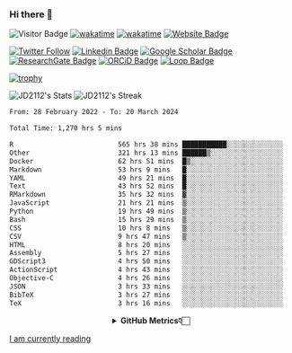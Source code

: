### Hi there 👋
![Visitor Badge](https://visitor-badge.laobi.icu/badge?page_id=JD2112.JD2112)
[![wakatime](https://github.com/JD2112/JD2112/actions/workflows/waka-readme.yml/badge.svg)](https://github.com/JD2112/JD2112/actions/workflows/waka-readme.yml)
[![wakatime](https://wakatime.com/badge/user/fe95275f-909a-4147-a45d-624981173898.svg)](https://wakatime.com/@fe95275f-909a-4147-a45d-624981173898)
[![Website Badge](https://img.shields.io/badge/website-informational?style=flat-square)](http://jyotirmoydas.netlify.app)

[![Twitter Follow](https://img.shields.io/twitter/follow/jyotirmoy21?style=social)](https://twitter.com/jyotirmoy21)
[![Linkedin Badge](https://img.shields.io/badge/-jyotirmoy-blue?style=plastic&logo=Linkedin&logoColor=white&link=https://www.linkedin.com/in/dasjyotirmoy/)](https://www.linkedin.com/in/dasjyotirmoy/)
[![Google Scholar Badge](https://img.shields.io/badge/-jyotirmoy-blue?style=plastic&logo=GoogleScholar&logoColor=white&link=https://scholar.google.se/citations?user=IMBYOv8AAAAJ&hl=en)](https://scholar.google.se/citations?user=IMBYOv8AAAAJ&hl=en)
[![ResearchGate Badge](https://img.shields.io/badge/-jyotirmoy-cyan?style=plastic&logo=ResearchGate&logoColor=white&link=https://www.researchgate.net/profile/Jyotirmoy-Das-3)](https://www.researchgate.net/profile/Jyotirmoy-Das-3)
[![ORCiD Badge](https://img.shields.io/badge/-jyotirmoy-green?style=plastic&logo=orcid&logoColor=white&link=https://orcid.org/0000-0002-5649-4658)](https://orcid.org/0000-0002-5649-4658)
[![Loop Badge](https://img.shields.io/badge/-jyotirmoy-orange?style=plastic&logo=Loop&logoColor=white&link=https://loop.frontiersin.org/people/1519976/overview)](https://loop.frontiersin.org/people/1519976/overview)

[![trophy](https://github-profile-trophy.vercel.app/?username=JD2112)](https://github.com/ryo-ma/github-profile-trophy)

<!--
**JD2112/JD2112** is a ✨ _special_ ✨ repository because its `README.md` (this file) appears on your GitHub profile.

Here are some ideas to get you started:

- 🔭 I’m currently working on ...
- 🌱 I’m currently learning ...
- 👯 I’m looking to collaborate on ...
- 🤔 I’m looking for help with ...
- 💬 Ask me about ...
- 📫 How to reach me: ...
- 😄 Pronouns: ...
- ⚡ Fun fact: ...
![JD2112's Top Languages](https://github-readme-stats.vercel.app/api/top-langs/?username=JD2112&theme=vue-dark&show_icons=true&hide_border=true&layout=compact)
-->
![JD2112's Stats](https://github-readme-stats.vercel.app/api?username=JD2112&theme=vue-dark&show_icons=true&hide_border=true&count_private=true)
![JD2112's Streak](https://github-readme-streak-stats.herokuapp.com/?user=JD2112&theme=vue-dark&hide_border=true)





<!--START_SECTION:waka-->

```txt
From: 28 February 2022 - To: 20 March 2024

Total Time: 1,270 hrs 5 mins

R                          565 hrs 38 mins ███████████░░░░░░░░░░░░░░   44.54 %
Other                      321 hrs 13 mins ██████▒░░░░░░░░░░░░░░░░░░   25.29 %
Docker                     62 hrs 51 mins  █▒░░░░░░░░░░░░░░░░░░░░░░░   04.95 %
Markdown                   53 hrs 9 mins   █░░░░░░░░░░░░░░░░░░░░░░░░   04.19 %
YAML                       49 hrs 21 mins  █░░░░░░░░░░░░░░░░░░░░░░░░   03.89 %
Text                       43 hrs 52 mins  █░░░░░░░░░░░░░░░░░░░░░░░░   03.45 %
RMarkdown                  35 hrs 32 mins  ▓░░░░░░░░░░░░░░░░░░░░░░░░   02.80 %
JavaScript                 21 hrs 21 mins  ▒░░░░░░░░░░░░░░░░░░░░░░░░   01.68 %
Python                     19 hrs 49 mins  ▒░░░░░░░░░░░░░░░░░░░░░░░░   01.56 %
Bash                       15 hrs 29 mins  ▒░░░░░░░░░░░░░░░░░░░░░░░░   01.22 %
CSS                        10 hrs 8 mins   ▒░░░░░░░░░░░░░░░░░░░░░░░░   00.80 %
CSV                        9 hrs 47 mins   ▒░░░░░░░░░░░░░░░░░░░░░░░░   00.77 %
HTML                       8 hrs 20 mins   ░░░░░░░░░░░░░░░░░░░░░░░░░   00.66 %
Assembly                   5 hrs 27 mins   ░░░░░░░░░░░░░░░░░░░░░░░░░   00.43 %
GDScript3                  4 hrs 50 mins   ░░░░░░░░░░░░░░░░░░░░░░░░░   00.38 %
ActionScript               4 hrs 43 mins   ░░░░░░░░░░░░░░░░░░░░░░░░░   00.37 %
Objective-C                4 hrs 26 mins   ░░░░░░░░░░░░░░░░░░░░░░░░░   00.35 %
JSON                       3 hrs 33 mins   ░░░░░░░░░░░░░░░░░░░░░░░░░   00.28 %
BibTeX                     3 hrs 27 mins   ░░░░░░░░░░░░░░░░░░░░░░░░░   00.27 %
TeX                        3 hrs 16 mins   ░░░░░░░░░░░░░░░░░░░░░░░░░   00.26 %
```

<!--END_SECTION:waka-->

<div align="center">
    <details>
        <summary><b>GitHub Metrics👇🏻</b></summary>
    <br>
        
[Get Details](https://metrics.lecoq.io/insights/JD2112)
    </details>
</div>

<a target="_blank" href="https://www.goodreads.com/user/show/21242415-jyotirmoy-das">I am currently reading</a>



